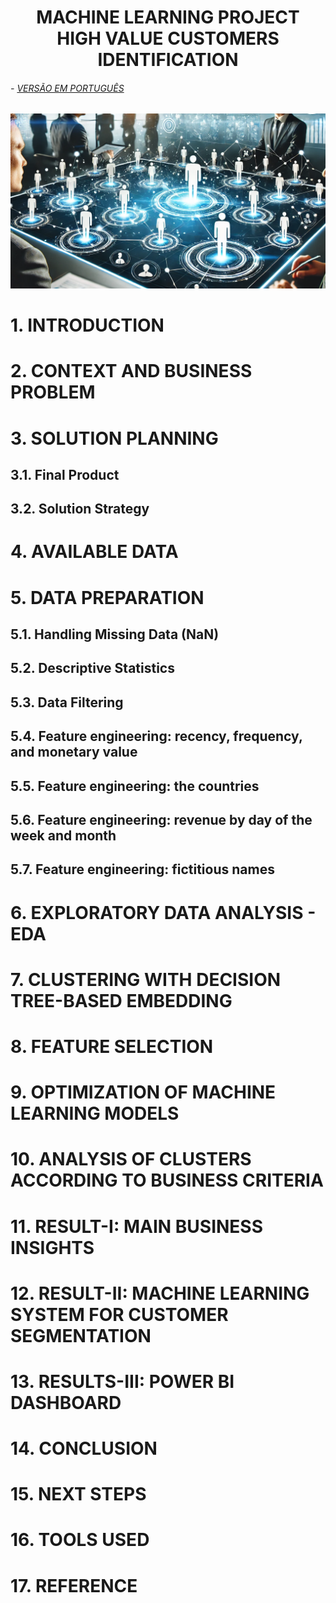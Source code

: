 <h1 align="center">
MACHINE LEARNING PROJECT<br>HIGH VALUE CUSTOMERS IDENTIFICATION<br>
</h1>

<h6>- <a href="README.md">VERSÃO EM PORTUGUÊS</a></h6>

![banner](img/Capa_clustering_project.png)


# 1. INTRODUCTION


# 2. CONTEXT AND BUSINESS PROBLEM


# 3. SOLUTION PLANNING


## 3.1. Final Product


## 3.2. Solution Strategy


# 4. AVAILABLE DATA


# 5. DATA PREPARATION


## 5.1. Handling Missing Data (NaN)

## 5.2. Descriptive Statistics

## 5.3. Data Filtering

## 5.4. Feature engineering: recency, frequency, and monetary value

## 5.5. Feature engineering: the countries

## 5.6. Feature engineering: revenue by day of the week and month

## 5.7. Feature engineering: fictitious names


# 6. EXPLORATORY DATA ANALYSIS - EDA


# 7. CLUSTERING WITH DECISION TREE-BASED EMBEDDING


# 8. FEATURE SELECTION


# 9. OPTIMIZATION OF MACHINE LEARNING MODELS


# 10. ANALYSIS OF CLUSTERS ACCORDING TO BUSINESS CRITERIA


# 11. RESULT-I: MAIN BUSINESS INSIGHTS


# 12. RESULT-II: MACHINE LEARNING SYSTEM FOR CUSTOMER SEGMENTATION


# 13. RESULTS-III: POWER BI DASHBOARD


# 14. CONCLUSION


# 15. NEXT STEPS


# 16. TOOLS USED


# 17. REFERENCE


